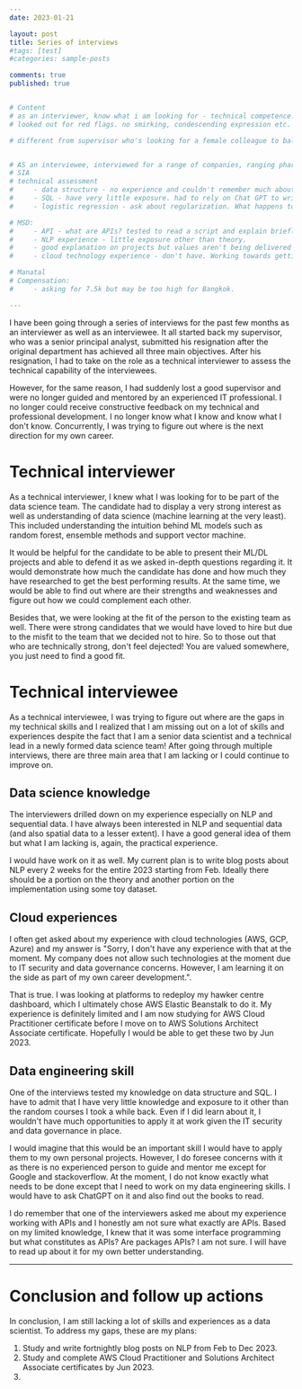 ```yaml
---
date: 2023-01-21

layout: post
title: Series of interviews
#tags: [test]
#categories: sample-posts

comments: true
published: true


# Content
# as an interviewer, know what i am looking for - technical competence. given it is an entry level position, not expecting experience but good theoretical understanding of the techniques. drilled down on their projects to test how far and much they know.
# looked out for red flags. no smirking, condescending expression etc.

# different from supervisor who's looking for a female colleague to balance out the team (1 F vs 4 M).


# AS an interviewee, interviewed for a range of companies, ranging pharma to airlines.
# SIA
# technical assessment
#     - data structure - no experience and couldn't remember much about the O() things about run time.
#     - SQL - have very little exposure. had to rely on Chat GPT to write out somewhat functional SQL. couldn't do more complex.
#     - logistic regression - ask about regularization. What happens to beta_0 and beta_j if lambda increases. 

# MSD:
#     - API - what are APIs? tested to read a script and explain briefly what's happening. sugegst a few things to improve it - couldn't answer
#     - NLP experience - little exposure other than theory.
#     - good explanation on projects but values aren't being delivered yet.
#     - cloud technology experience - don't have. Working towards getting AWS and played around with EB. Need to work with S3 and sage maker. 

# Manatal
# Compensation:
#     - asking for 7.5k but may be too high for Bangkok.

---
```


I have been going through a series of interviews for the past few months as an interviewer as well as an interviewee. It all started back my supervisor, who was a senior principal analyst, submitted his resignation after the original department has achieved all three main objectives. After his resignation, I had to take on the role as a technical interviewer to assess the technical capability of the interviewees. 

However, for the same reason, I had suddenly lost a good supervisor and were no longer guided and mentored by an experienced IT professional. I no longer could receive constructive feedback on my technical and professional development. I no longer know what I know and know what I don't know. Concurrently, I was trying to figure out where is the next direction for my own career.

# Technical interviewer
As a technical interviewer, I knew what I was looking for to be part of the data science team. The candidate had to display a very strong interest as well as understanding of data science (machine learning at the very least). This included understanding the intuition behind ML models such as random forest, ensemble methods and support vector machine. 

It would be helpful for the candidate to be able to present their ML/DL projects and able to defend it as we asked in-depth questions regarding it. It would demonstrate how much the candidate has done and how much they have researched to get the best performing results. At the same time, we would be able to find out where are their strengths and weaknesses and figure out how we could complement each other.

Besides that, we were looking at the fit of the person to the existing team as well. There were strong candidates that we would have loved to hire but due to the misfit to the team that we decided not to hire. So to those out that who are technically strong, don't feel dejected! You are valued somewhere, you just need to find a good fit.


# Technical interviewee
As a technical interviewee, I was trying to figure out where are the gaps in my technical skills and I realized that I am missing out on a lot of skills and experiences despite the fact that I am a senior data scientist and a technical lead in a newly formed data science team! After going through multiple interviews, there are three main area that I am lacking or I could continue to improve on.

## Data science knowledge 
The interviewers drilled down on my experience especially on NLP and sequential data. I have always been interested in NLP and sequential data (and also spatial data to a lesser extent). I have a good general idea of them but what I am lacking is, again, the practical experience. 

I would have work on it as well. My current plan is to write blog posts about NLP every 2 weeks for the entire 2023 starting from Feb. Ideally there should be a portion on the theory and another portion on the implementation using some toy dataset.

## Cloud experiences
I often get asked about my experience with cloud technologies (AWS, GCP, Azure) and my answer is "Sorry, I don't have any experience with that at the moment. My company does not allow such technologies at the moment due to IT security and data governance concerns. However, I am learning it on the side as part of my own career development.".

That is true. I was looking at platforms to redeploy my hawker centre dashboard, which I ultimately chose AWS Elastic Beanstalk to do it. My experience is definitely limited and I am now studying for AWS Cloud Practitioner certificate before I move on to AWS Solutions Architect Associate certificate. Hopefully I would be able to get these two by Jun 2023.


## Data engineering skill
One of the interviews tested my knowledge on data structure and SQL. I have to admit that I have very little knowledge and exposure to it other than the random courses I took a while back. Even if I did learn about it, I wouldn't have much opportunities to apply it at work given the IT security and data governance in place. 

I would imagine that this would be an important skill I would have to apply them to my own personal projects. However, I do foresee concerns with it as there is no experienced person to guide and mentor me except for Google and stackoverflow. At the moment, I do not know exactly what needs to be done except that I need to work on my data engineering skills. I would have to ask ChatGPT on it and also find out the books to read.

I do remember that one of the interviewers asked me about my experience working with APIs and I honestly am not sure what exactly are APIs. Based on my limited knowledge, I knew that it was some interface programming but what constitutes as APIs? Are packages APIs? I am not sure. I will have to read up about it for my own better understanding.

<hr>

# Conclusion and follow up actions
In conclusion, I am still lacking a lot of skills and experiences as a data scientist. To address my gaps, these are my plans:

1. Study and write fortnightly blog posts on NLP from Feb to Dec 2023.
1. Study and complete AWS Cloud Practitioner and Solutions Architect Associate certificates by Jun 2023.
1. 
